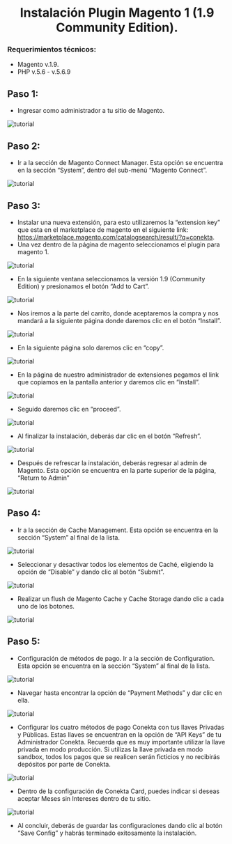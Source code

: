 <div align= "center">

# Instalación Plugin Magento 1 (1.9 Community Edition).
</div>

### Requerimientos técnicos:

- Magento v.1.9.
- PHP v.5.6 - v.5.6.9

Paso 1:
--------

- Ingresar como administrador a tu sitio de Magento.

![tutorial](/images/1.1.png)


Paso 2:
--------

- Ir a la sección de Magento Connect Manager. Esta opción se encuentra en la sección “System”, dentro del sub-menú “Magento Connect”.

![tutorial](/images/2.1.png)

Paso 3:
--------

- Instalar una nueva extensión, para esto utilizaremos la “extension key” que esta en el marketplace de magento en el siguiente link: https://marketplace.magento.com/catalogsearch/result/?q=conekta.
- Una vez dentro de la página de magento seleccionamos el plugin para magento 1.

![tutorial](/images/3.1.png)

- En la siguiente ventana seleccionamos la versión 1.9 (Community Edition) y presionamos el botón “Add to Cart”.

![tutorial](/images/3.2.png)

- Nos iremos a la parte del carrito, donde aceptaremos la compra y nos mandará a la siguiente página donde daremos clic en el botón “Install”.

![tutorial](/images/3.3.png)

- En la siguiente página solo daremos clic en “copy”.

![tutorial](/images/3.4.png)

- En la página de nuestro administrador de extensiones pegamos el link que copiamos en la pantalla anterior y daremos clic en “Install”.

![tutorial](/images/3.5.png)

- Seguido daremos clic en “proceed”.

![tutorial](/images/3.6.png)

- Al finalizar la instalación, deberás dar clic en el botón “Refresh”.

![tutorial](/images/3.7.png)

- Después de refrescar la instalación, deberás regresar al admin de Magento. Esta opción se encuentra en la parte superior de la página, “Return to Admin”

![tutorial](/images/3.8.png)


Paso 4:
--------

- Ir a la sección de Cache Management. Esta opción se encuentra en la sección “System” al final de la lista.

![tutorial](/images/4.1.png)

- Seleccionar y desactivar todos los elementos de Caché, eligiendo la opción de “Disable” y dando clic al botón “Submit”.

![tutorial](/images/4.2.png)

- Realizar un flush de Magento Cache y Cache Storage dando clic a cada uno de los botones.

![tutorial](/images/4.3.png)

Paso 5:
--------

- Configuración de métodos de pago. Ir a la sección de Configuration. Esta opción se encuentra en la sección “System” al final de la lista.

![tutorial](/images/5.1.png)

- Navegar hasta encontrar la opción de “Payment Methods” y dar clic en ella.

![tutorial](/images/5.2.png)

- Configurar los cuatro métodos de pago Conekta con tus llaves Privadas y Públicas. Estas llaves se encuentran en la opción de “API Keys” de tu Administrador Conekta. Recuerda que es muy importante utilizar la llave privada en modo producción. Si utilizas la llave privada en modo sandbox, todos los pagos que se realicen serán ficticios y no recibirás depósitos por parte de Conekta.

![tutorial](/images/5.3.png)

- Dentro de la configuración de Conekta Card, puedes indicar si deseas aceptar Meses sin Intereses dentro de tu sitio.

![tutorial](/images/5.4.png)

- Al concluir, deberás de guardar las configuraciones dando clic al botón “Save Config” y habrás terminado exitosamente la instalación.
